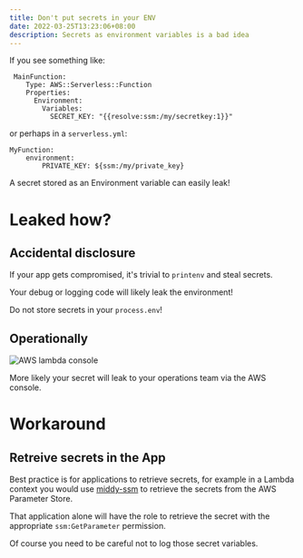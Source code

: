 ```yaml
---
title: Don't put secrets in your ENV
date: 2022-03-25T13:23:06+08:00
description: Secrets as environment variables is a bad idea
---
```


If you see something like:

     MainFunction:
    	Type: AWS::Serverless::Function
    	Properties:
    	  Environment:
    		Variables:
    		  SECRET_KEY: "{{resolve:ssm:/my/secretkey:1}}"

or perhaps in a `serverless.yml`:

    MyFunction:
        environment:
            PRIVATE_KEY: ${ssm:/my/private_key}

A secret stored as an Environment variable can easily leak!

# Leaked how?

## Accidental disclosure

If your app gets compromised, it's trivial to `printenv` and steal secrets.

Your debug or logging code will likely leak the environment!

Do not store secrets in your `process.env`!

## Operationally

<img src="https://s.natalian.org/2022-03-25/environment-variable-secret.png" alt="AWS lambda console">

More likely your secret will leak to your operations team via the AWS console.

# Workaround

## Retreive secrets in the App

Best practice is for applications to retrieve secrets, for example in a Lambda
context you would use
[middy-ssm](https://github.com/middyjs/middy/tree/main/packages/ssm) to
retrieve the secrets from the AWS Parameter Store.

That application alone will have the role to retrieve the secret with the
appropriate `ssm:GetParameter` permission.

Of course you need to be careful not to log those secret variables.
